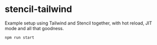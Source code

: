 # stencil-tailwind

Example setup using Tailwind and Stencil together, with hot reload, JIT mode and all that goodness.

`npm run start`
